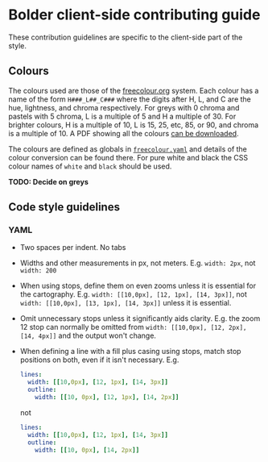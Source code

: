 # Bolder client-side contributing guide #

These contribution guidelines are specific to the client-side part of the style.

## Colours

The colours used are those of the [freecolour.org](https://freecolour.org/) system. Each colour has a name of the form `H###_L##_C###` where the digits after H, L, and C are the hue, lightness, and chroma respectively. For greys with 0 chroma and pastels with 5 chroma, L is a multiple of 5 and H a multiple of 30. For brighter colours, H is a multiple of 10, L is 15, 25, etc, 85, or 90, and chroma is a multiple of 10. A PDF showing all the colours [can be downloaded](https://www.freiefarbe.de/en/thema-farbe/software/).

The colours are defined as globals in [`freecolour.yaml`](freecolour.yaml) and details of the colour conversion can be found there. For pure white and black the CSS colour names of `white` and `black` should be used.

**TODO: Decide on greys**

## Code style guidelines

### YAML

- Two spaces per indent. No tabs
- Widths and other measurements in px, not meters. E.g. `width: 2px`, not `width: 200`
- When using stops, define them on even zooms unless it is essential for the cartography. E.g. ``width: [[10,0px], [12, 1px], [14, 3px]]``, not ``width: [[10,0px], [13, 1px], [14, 3px]]`` unless it is essential.
- Omit unnecessary stops unless it significantly aids clarity. E.g. the zoom 12 stop can normally be omitted from ``width: [[10,0px], [12, 2px], [14, 4px]]`` and the output won't change.
- When defining a line with a fill plus casing using stops, match stop positions on both, even if it isn't necessary. E.g.

  ```yaml
  lines:
    width: [[10,0px], [12, 1px], [14, 3px]]
    outline:
      width: [[10, 0px], [12, 1px], [14, 2px]]
  ```
  not

  ```yaml
  lines:
    width: [[10,0px], [12, 1px], [14, 3px]]
    outline:
      width: [[10, 0px], [14, 2px]]
  ```
